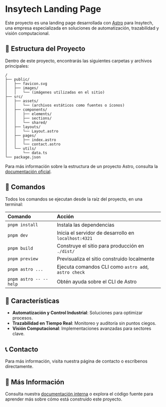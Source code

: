# Insytech Landing Page

Este proyecto es una landing page desarrollada con [Astro](https://astro.build) para Insytech, una empresa especializada en soluciones de automatización, trazabilidad y visión computacional.

## 🚀 Estructura del Proyecto

Dentro de este proyecto, encontrarás las siguientes carpetas y archivos principales:

```text
/
├── public/
│   ├── favicon.svg
│   ├── images/
│   │   └── (imágenes utilizadas en el sitio)
├── src/
│   ├── assets/
│   │   └── (archivos estáticos como fuentes o íconos)
│   ├── components/
│   │   ├── elements/
│   │   ├── sections/
│   │   └── shared/
│   ├── layouts/
│   │   └── Layout.astro
│   ├── pages/
│   │   ├── index.astro
│   │   └── contact.astro
│   └── utils/
│       └── data.ts
└── package.json
```

Para más información sobre la estructura de un proyecto Astro, consulta la [documentación oficial](https://docs.astro.build/en/basics/project-structure/).

## 🧞 Comandos

Todos los comandos se ejecutan desde la raíz del proyecto, en una terminal:

| Comando                   | Acción                                           |
| :------------------------ | :----------------------------------------------- |
| `pnpm install`            | Instala las dependencias                         |
| `pnpm dev`                | Inicia el servidor de desarrollo en `localhost:4321` |
| `pnpm build`              | Construye el sitio para producción en `./dist/`  |
| `pnpm preview`            | Previsualiza el sitio construido localmente      |
| `pnpm astro ...`          | Ejecuta comandos CLI como `astro add`, `astro check` |
| `pnpm astro -- --help`    | Obtén ayuda sobre el CLI de Astro                |

## 🌟 Características

- **Automatización y Control Industrial**: Soluciones para optimizar procesos.
- **Trazabilidad en Tiempo Real**: Monitoreo y auditoría sin puntos ciegos.
- **Visión Computacional**: Implementaciones avanzadas para sectores clave.

## 📞 Contacto

Para más información, visita nuestra página de contacto o escríbenos directamente.

## 👀 Más Información

Consulta nuestra [documentación interna](#) o explora el código fuente para aprender más sobre cómo está construido este proyecto.
